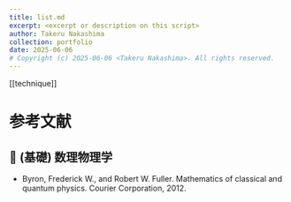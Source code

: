 ```yaml
---
title: list.md
excerpt: <excerpt or description on this script>
author: Takeru Nakashima
collection: portfolio
date: 2025-06-06
# Copyright (c) 2025-06-06 <Takeru Nakashima>. All rights reserved.
---
```

[[technique]]
# 参考文献

## 🔰 (基礎) 数理物理学

- Byron, Frederick W., and Robert W. Fuller. Mathematics of classical and quantum physics. Courier Corporation, 2012.
